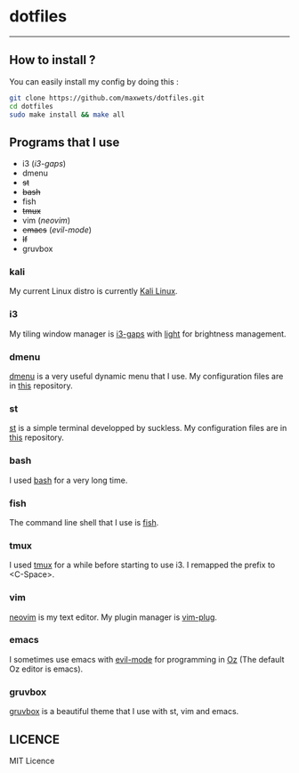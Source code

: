 # dotfiles
---
## How to install ?
You can easily install my config by doing this :
```bash
git clone https://github.com/maxwets/dotfiles.git
cd dotfiles
sudo make install && make all
```

## Programs that I use
- i3 (*i3-gaps*)
- dmenu
- ~~st~~
- ~~bash~~
- fish
- ~~tmux~~
- vim (*neovim*)
- ~~emacs~~ (*evil-mode*)
- ~~lf~~
- gruvbox

### kali
My current Linux distro is currently [Kali Linux](https://www.kali.org).

### i3
My tiling window manager is [i3-gaps](https://github.com/Airblader/i3) with [light](https://github.com/haikarainen/light) for brightness management.

### dmenu
[dmenu](https://tools.suckless.org/dmenu) is a very useful dynamic menu that I use. My configuration files are in [this](https://github.com/maxwets/dmenu) repository.

### st
[st](https://tools.suckless.org/st) is a simple terminal developped by suckless. My configuration files are in [this](https://github.com/maxwets/st) repository.

### bash
I used [bash](https://www.gnu.org/software/bash/) for a very long time.

### fish
The command line shell that I use is [fish](https://fishshell.com/).

### tmux
I used [tmux](https://github.com/tmux/tmux) for a while before starting to use i3. I remapped the prefix to \<C-Space\>.

### vim
[neovim](https://neovim.io) is my text editor.  My plugin manager is [vim-plug](https://github.com/junegunn/vim-plug).

### emacs
I sometimes use emacs with [evil-mode](https://github.com/emacs-evil/evil) for programming in [Oz](https://mozart.github.io/) (The default Oz editor is emacs).

### gruvbox
[gruvbox](https://github.com/morhetz/gruvbox) is a beautiful theme that I use with st, vim and emacs.

## LICENCE
MIT Licence
